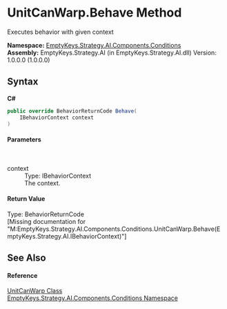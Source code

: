 # UnitCanWarp.Behave Method 
 

Executes behavior with given context

**Namespace:**&nbsp;<a href="N_EmptyKeys_Strategy_AI_Components_Conditions">EmptyKeys.Strategy.AI.Components.Conditions</a><br />**Assembly:**&nbsp;EmptyKeys.Strategy.AI (in EmptyKeys.Strategy.AI.dll) Version: 1.0.0.0 (1.0.0.0)

## Syntax

**C#**<br />
``` C#
public override BehaviorReturnCode Behave(
	IBehaviorContext context
)
```


#### Parameters
&nbsp;<dl><dt>context</dt><dd>Type: IBehaviorContext<br />The context.</dd></dl>

#### Return Value
Type: BehaviorReturnCode<br />\[Missing <returns> documentation for "M:EmptyKeys.Strategy.AI.Components.Conditions.UnitCanWarp.Behave(EmptyKeys.Strategy.AI.IBehaviorContext)"\]

## See Also


#### Reference
<a href="T_EmptyKeys_Strategy_AI_Components_Conditions_UnitCanWarp">UnitCanWarp Class</a><br /><a href="N_EmptyKeys_Strategy_AI_Components_Conditions">EmptyKeys.Strategy.AI.Components.Conditions Namespace</a><br />